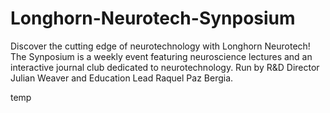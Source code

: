 # Longhorn-Neurotech-Synposium
Discover the cutting edge of neurotechnology with Longhorn Neurotech! The Synposium is a weekly event featuring neuroscience lectures and an interactive journal club dedicated to neurotechnology. Run by R&amp;D Director Julian Weaver and Education Lead Raquel Paz Bergia.

temp
